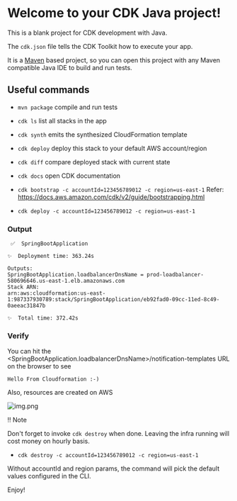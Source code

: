 # Welcome to your CDK Java project!

This is a blank project for CDK development with Java.

The `cdk.json` file tells the CDK Toolkit how to execute your app.

It is a [Maven](https://maven.apache.org/) based project, so you can open this project with any Maven compatible Java IDE to build and run tests.

## Useful commands

 * `mvn package`     compile and run tests
 * `cdk ls`          list all stacks in the app
 * `cdk synth`       emits the synthesized CloudFormation template
 * `cdk deploy`      deploy this stack to your default AWS account/region
 * `cdk diff`        compare deployed stack with current state
 * `cdk docs`        open CDK documentation

* `cdk bootstrap -c accountId=123456789012 -c region=us-east-1` Refer: https://docs.aws.amazon.com/cdk/v2/guide/bootstrapping.html
* `cdk deploy -c accountId=123456789012 -c region=us-east-1`

### Output 
```
 ✅  SpringBootApplication

✨  Deployment time: 363.24s

Outputs:
SpringBootApplication.loadbalancerDnsName = prod-loadbalancer-580696646.us-east-1.elb.amazonaws.com
Stack ARN:
arn:aws:cloudformation:us-east-1:987337930789:stack/SpringBootApplication/eb92fad0-09cc-11ed-8c49-0aeeac31847b

✨  Total time: 372.42s
```


### Verify

You can hit the <SpringBootApplication.loadbalancerDnsName>/notification-templates URL on the browser to see

```Hello From Cloudformation :-)```

Also, resources are created on AWS

![img.png](cdkstackcreated.png)

:bangbang: Note

Don't forget to invoke ```cdk destroy``` when done. Leaving the infra running will cost money on hourly basis.

* `cdk destroy -c accountId=123456789012 -c region=us-east-1`

Without accountId and region params, the command will pick the default values configured in the CLI.

Enjoy!

